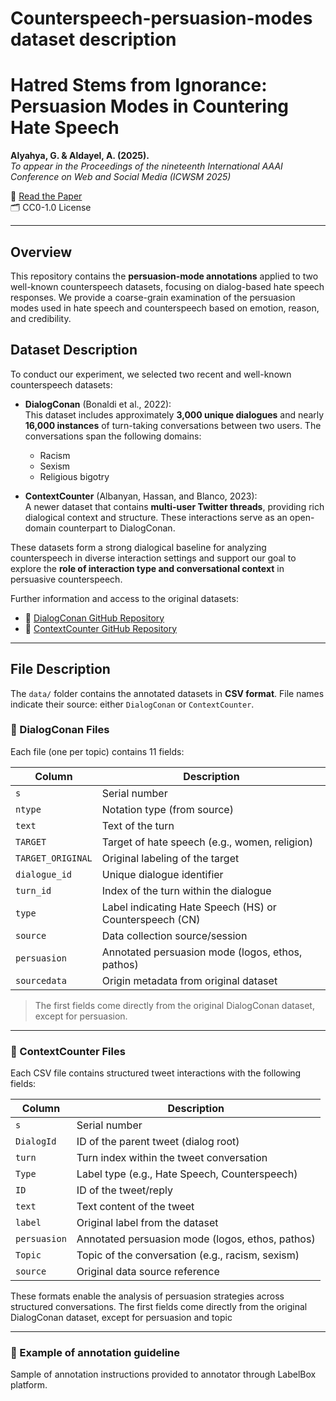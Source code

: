 # Counterspeech-persuasion-modes dataset description
# Hatred Stems from Ignorance: Persuasion Modes in Countering Hate Speech

**Alyahya, G. & Aldayel, A. (2025).**  
*To appear in the Proceedings of the nineteenth International AAAI Conference on Web and Social Media (ICWSM 2025)*

📄 [Read the Paper](https://arxiv.org/abs/2403.15449)  
🗂️ CC0-1.0 License  

---

## Overview

This repository contains the **persuasion-mode annotations** applied to two well-known counterspeech datasets, focusing on dialog-based hate speech responses. We provide a coarse-grain examination of the persuasion modes used in hate speech and counterspeech based on emotion, reason, and credibility.



## Dataset Description

To conduct our experiment, we selected two recent and well-known counterspeech datasets:

- **DialogConan** (Bonaldi et al., 2022):  
  This dataset includes approximately **3,000 unique dialogues** and nearly **16,000 instances** of turn-taking conversations between two users. The conversations span the following domains:
  - Racism  
  - Sexism  
  - Religious bigotry

- **ContextCounter** (Albanyan, Hassan, and Blanco, 2023):  
  A newer dataset that contains **multi-user Twitter threads**, providing rich dialogical context and structure. These interactions serve as an open-domain counterpart to DialogConan.

These datasets form a strong dialogical baseline for analyzing counterspeech in diverse interaction settings and support our goal to explore the **role of interaction type and conversational context** in persuasive counterspeech.

Further information and access to the original datasets:
- 🔗 [DialogConan GitHub Repository](https://github.com/marcoguerini/CONAN)
- 🔗 [ContextCounter GitHub Repository](https://github.com/albanyan/counterhate_reply)

---

## File Description

The `data/` folder contains the annotated datasets in **CSV format**. File names indicate their source: either `DialogConan` or `ContextCounter`.

### 📂 DialogConan Files
Each file (one per topic) contains 11 fields:

| Column | Description |
|--------|-------------|
| `s` | Serial number |
| `ntype` | Notation type (from source) |
| `text` | Text of the turn |
| `TARGET` | Target of hate speech (e.g., women, religion) |
| `TARGET_ORIGINAL` | Original labeling of the target |
| `dialogue_id` | Unique dialogue identifier |
| `turn_id` | Index of the turn within the dialogue |
| `type` | Label indicating Hate Speech (HS) or Counterspeech (CN) |
| `source` | Data collection source/session |
| `persuasion` | Annotated persuasion mode (logos, ethos, pathos) |
| `sourcedata` | Origin metadata from original dataset |

> The first fields come directly from the original DialogConan dataset, except for persuasion.

---

### 📂 ContextCounter Files
Each CSV file contains structured tweet interactions with the following fields:

| Column | Description |
|--------|-------------|
| `s` | Serial number |
| `DialogId` | ID of the parent tweet (dialog root) |
| `turn` | Turn index within the tweet conversation |
| `Type` | Label type (e.g., Hate Speech, Counterspeech) |
| `ID` | ID of the tweet/reply |
| `text` | Text content of the tweet |
| `label` | Original label from the dataset |
| `persuasion` | Annotated persuasion mode (logos, ethos, pathos) |
| `Topic` | Topic of the conversation (e.g., racism, sexism) |
| `source` | Original data source reference |

These formats enable the analysis of persuasion strategies across structured conversations. The first fields come directly from the original DialogConan dataset, except for persuasion and topic

---
### 📂 Example of annotation guideline
Sample of annotation instructions provided to annotator through LabelBox platform. 
